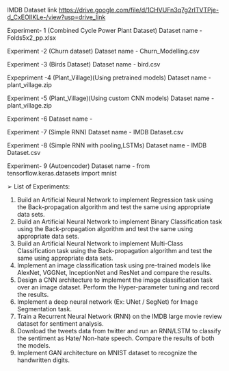 IMDB Dataset link 
https://drive.google.com/file/d/1CHVUFn3q7g2rlTVTPje-d_CxEOIIKLe-/view?usp=drive_link

Experiment- 1 (Combined Cycle Power Plant Dataset)
Dataset name - Folds5x2_pp.xlsx

Experiment -2 (Churn dataset)
Dataset name - Churn_Modelling.csv

Experiment -3 (Birds Dataset)
Dataset name - bird.csv

Expepriment -4 (Plant_Village)(Using pretrained models)
Dataset name - plant_village.zip

Experiment -5 (Plant_Village)(Using custom CNN models)
Dataset name - plant_village.zip

Experiment -6
Dataset name - 

Experiment -7 (Simple RNN)
Dataset name - IMDB Dataset.csv

Experiment -8 (Simple RNN with pooling,LSTMs)
Dataset name - IMDB Dataset.csv

Experiment- 9 (Autoencoder)
Dataset name - from tensorflow.keras.datasets import mnist

➢ List of Experiments:

1. Build an Artificial Neural Network to implement Regression task using the Back-propagation algorithm and test the same using appropriate data sets.
2. Build an Artificial Neural Network to implement Binary Classification task using the Back-propagation algorithm and test the same using appropriate data sets.
3. Build an Artificial Neural Network to implement Multi-Class Classification task using the Back-propagation algorithm and test the same using appropriate data sets.
4. Implement an image classification task using pre-trained models like AlexNet, VGGNet, InceptionNet and ResNet and compare the results.
5. Design a CNN architecture to implement the image classification task over an image dataset. Perform the Hyper-parameter tuning and record the results.
6. Implement a deep neural network (Ex: UNet / SegNet) for Image Segmentation task.
7. Train a Recurrent Neural Network (RNN) on the IMDB large movie review dataset for sentiment analysis.
8. Download the tweets data from twitter and run an RNN/LSTM to classify the sentiment as Hate/ Non-hate speech. Compare the results of both the models.
9. Implement GAN architecture on MNIST dataset to recognize the handwritten digits.

